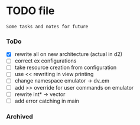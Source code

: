 # TODO file
    Some tasks and notes for future

### ToDo

- [x] rewrite all on new architecture (actual in d2)
- [ ] correct ex configurations
- [ ] take resource creation from configuration
- [ ] use << rewriting in view printing
- [ ] change namespace emulator -> dv_em
- [ ] add >> override for user commands on emulator
- [ ] rewrite int* -> vector<int>
- [ ] add error catching in main
### Archived
